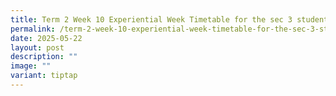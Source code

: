 ```yaml
---
title: Term 2 Week 10 Experiential Week Timetable for the sec 3 students
permalink: /term-2-week-10-experiential-week-timetable-for-the-sec-3-students/
date: 2025-05-22
layout: post
description: ""
image: ""
variant: tiptap
---
```


